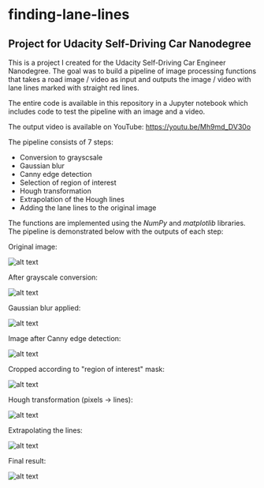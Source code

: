 # finding-lane-lines

## Project for Udacity Self-Driving Car Nanodegree

This is a project I created for the Udacity Self-Driving Car Engineer Nanodegree. The goal was to build a pipeline of image processing functions that takes a road image / video as input and outputs the image / video with lane lines marked with straight red lines.

The entire code is available in this repository in a Jupyter notebook which includes code to test the pipeline with an image and a video.

The output video is available on YouTube:
https://youtu.be/Mh9md_DV30o

The pipeline consists of 7 steps:
- Conversion to grayscsale
- Gaussian blur
- Canny edge detection
- Selection of region of interest
- Hough transformation
- Extrapolation of the Hough lines
- Adding the lane lines to the original image

The functions are implemented using the *NumPy* and *matplotlib* libraries. The pipeline is demonstrated below with the outputs of each step:

Original image:

![alt text](https://github.com/gyadam/finding-lane-lines/blob/master/images/original.png)

After grayscale conversion:

![alt text](https://github.com/gyadam/finding-lane-lines/blob/master/images/grayscale.png)

Gaussian blur applied:

![alt text](https://github.com/gyadam/finding-lane-lines/blob/master/images/blurred.png)

Image after Canny edge detection:

![alt text](https://github.com/gyadam/finding-lane-lines/blob/master/images/edges.png)

Cropped according to "region of interest" mask:

![alt text](https://github.com/gyadam/finding-lane-lines/blob/master/images/masked_edges.png)

Hough transformation (pixels -> lines):

![alt text](https://github.com/gyadam/finding-lane-lines/blob/master/images/raw_lane_lines.png)

Extrapolating the lines:

![alt text](https://github.com/gyadam/finding-lane-lines/blob/master/images/full_lane_lines.png)

Final result:

![alt text](https://github.com/gyadam/finding-lane-lines/blob/master/images/output.png)

